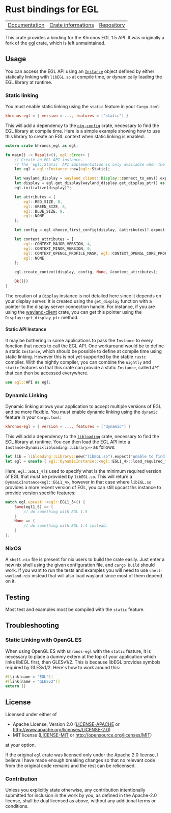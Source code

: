 # Rust bindings for EGL

<table><tr>
  <td><a href="https://docs.rs/khronos-egl">Documentation</a></td>
  <td><a href="https://crates.io/crates/khronos-egl">Crate informations</a></td>
  <td><a href="https://github.com/timothee-haudebourg/khronos-egl">Repository</a></td>
</tr></table>

This crate provides a binding for the Khronos EGL 1.5 API.
It was originally a fork of the [egl](https://crates.io/crates/egl) crate,
which is left unmaintained.

## Usage

You can access the EGL API using an [`Instance`](https://docs.rs/khronos-egl/latest/khronos-egl/struct.Instance.html)
object defined by either statically linking with `libEGL.so` at compile time,
or dynamically loading the EGL library at runtime.

### Static linking

You must enable static linking using the `static` feature in your `Cargo.toml`:
```toml
khronos-egl = { version = ..., features = ["static"] }
```

This will add a dependency to the [`pkg-config`](https://crates.io/crates/pkg-config) crate,
necessary to find the EGL library at compile time.
Here is a simple example showing how to use this library to create an EGL context when static linking is enabled.

```rust
extern crate khronos_egl as egl;

fn main() -> Result<(), egl::Error> {
	// Create an EGL API instance.
	// The `egl::Static` API implementation is only available when the `static` feature is enabled.
	let egl = egl::Instance::new(egl::Static);

	let wayland_display = wayland_client::Display::connect_to_env().expect("unable to connect to the wayland server");
	let display = egl.get_display(wayland_display.get_display_ptr() as *mut std::ffi::c_void).unwrap();
	egl.initialize(display)?;

	let attributes = [
		egl::RED_SIZE, 8,
		egl::GREEN_SIZE, 8,
		egl::BLUE_SIZE, 8,
		egl::NONE
	];

	let config = egl.choose_first_config(display, &attributes)?.expect("unable to find an appropriate ELG configuration");

	let context_attributes = [
		egl::CONTEXT_MAJOR_VERSION, 4,
		egl::CONTEXT_MINOR_VERSION, 0,
		egl::CONTEXT_OPENGL_PROFILE_MASK, egl::CONTEXT_OPENGL_CORE_PROFILE_BIT,
		egl::NONE
	];

	egl.create_context(display, config, None, &context_attributes);

	Ok(())
}
```

The creation of a `Display` instance is not detailed here since it depends on your display server.
It is created using the `get_display` function with a pointer to the display server connection handle.
For instance, if you are using the [wayland-client](https://crates.io/crates/wayland-client) crate,
you can get this pointer using the `Display::get_display_ptr` method.

#### Static API Instance

It may be bothering in some applications to pass the `Instance` to every fonction that needs to call the EGL API.
One workaround would be to define a static `Instance`,
which should be possible to define at compile time using static linking.
However this is not yet supported by the stable `rustc` compiler.
With the nightly compiler,
you can combine the `nightly` and `static` features so that this crate
can provide a static `Instance`, called `API` that can then be accessed everywhere.

```rust
use egl::API as egl;
```

### Dynamic Linking

Dynamic linking allows your application to accept multiple versions of EGL and be more flexible.
You must enable dynamic linking using the `dynamic` feature in your `Cargo.toml`:
```toml
khronos-egl = { version = ..., features = ["dynamic"] }
```

This will add a dependency to the [`libloading`](https://crates.io/crates/libloading) crate,
necessary to find the EGL library at runtime.
You can then load the EGL API into a `Instance<Dynamic<libloading::Library>>` as follows:

```rust
let lib = libloading::Library::new("libEGL.so").expect("unable to find libEGL.so");
let egl = unsafe { egl::DynamicInstance::<egl::EGL1_4>::load_required_from(lib).expect("unable to load libEGL.so") };
```

Here, `egl::EGL1_4` is used to specify what is the minimum required version of EGL that must be provided by `libEGL.so`.
This will return a `DynamicInstance<egl::EGL1_4>`, however in that case where `libEGL.so` provides a more recent version of EGL,
you can still upcast ths instance to provide version specific features:
```rust
match egl.upcast::<egl::EGL1_5>() {
	Some(egl1_5) => {
		// do something with EGL 1.5
	}
	None => {
		// do something with EGL 1.4 instead.
	}
};
```

### NixOS

A `shell.nix` file is present for nix users to build the crate easily.
Just enter a new nix shell using the given configuration file,
and `cargo build` should work.
If you want to run the tests and examples you will need to use `shell-wayland.nix` instead
that will also load wayland since most of them depend on it.

## Testing

Most test and examples most be compiled with the `static` feature.

## Troubleshooting

### Static Linking with OpenGL ES

When using OpenGL ES with `khronos-egl` with the `static` feature,
it is necessary to place a dummy extern at the top of your application which links libEGL first, then GLESv1/2.
This is because libEGL provides symbols required by GLESv1/2.
Here's how to work around this:

```rust
#[link(name = "EGL")]
#[link(name = "GLESv2")]
extern {}
```

## License

Licensed under either of

 * Apache License, Version 2.0 ([LICENSE-APACHE](LICENSE-APACHE) or http://www.apache.org/licenses/LICENSE-2.0)
 * MIT license ([LICENSE-MIT](LICENSE-MIT) or http://opensource.org/licenses/MIT)

at your option.

If the original `egl` crate was licensed only under the Apache 2.0 license,
I believe I have made enough breaking changes so that no relevant code from the
original code remains and the rest can be relicensed.

### Contribution

Unless you explicitly state otherwise, any contribution intentionally submitted
for inclusion in the work by you, as defined in the Apache-2.0 license, shall be dual licensed as above, without any
additional terms or conditions.